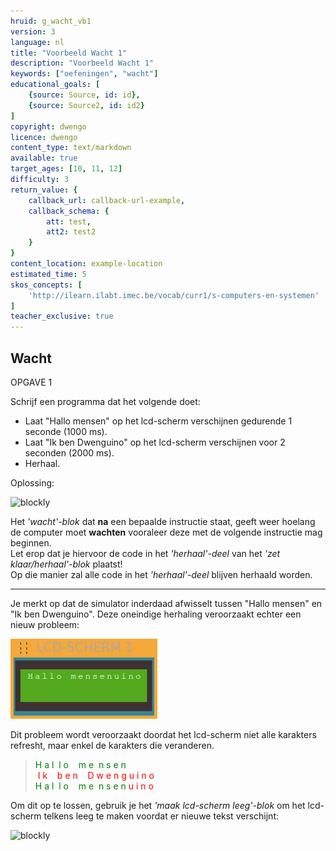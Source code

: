 ```yaml
---
hruid: g_wacht_vb1
version: 3
language: nl
title: "Voorbeeld Wacht 1"
description: "Voorbeeld Wacht 1"
keywords: ["oefeningen", "wacht"]
educational_goals: [
    {source: Source, id: id}, 
    {source: Source2, id: id2}
]
copyright: dwengo
licence: dwengo
content_type: text/markdown
available: true
target_ages: [10, 11, 12]
difficulty: 3
return_value: {
    callback_url: callback-url-example,
    callback_schema: {
        att: test,
        att2: test2
    }
}
content_location: example-location
estimated_time: 5
skos_concepts: [
    'http://ilearn.ilabt.imec.be/vocab/curr1/s-computers-en-systemen'
]
teacher_exclusive: true
---
```

## Wacht

OPGAVE 1

Schrijf een programma dat het volgende doet:

* Laat "Hallo mensen" op het lcd-scherm verschijnen gedurende 1 seconde (1000 ms).
* Laat "Ik ben Dwenguino" op het lcd-scherm verschijnen voor 2 seconden (2000 ms).
* Herhaal.

Oplossing:

![blockly](@learning-object/wacht_m1a/nl/3)

<div class="alert alert-box alert-success">
Het <em>'wacht'-blok</em> dat <strong>na</strong> een bepaalde instructie staat, geeft weer hoelang de computer moet <strong>wachten</strong> vooraleer deze met de volgende instructie mag beginnen.
</div>


<div class="alert alert-box alert-danger">
Let erop dat je hiervoor de code in het <em>'herhaal'-deel</em> van het <em>'zet klaar/herhaal'-blok</em> plaatst!<br>
Op die manier zal alle code in het <em>'herhaal'-deel</em> blijven herhaald worden.
</div>

***

Je merkt op dat de simulator inderdaad afwisselt tussen "Hallo mensen" en "Ik ben Dwenguino". Deze oneindige herhaling veroorzaakt echter een nieuw probleem: 

![alt](embed/lcdvoorbeeld.png "Voorbeeld tekst")

Dit probleem wordt veroorzaakt doordat het lcd-scherm niet alle karakters refresht, maar enkel de karakters die veranderen.

> <span style="color:green">H&nbsp;a&nbsp;l&nbsp;&nbsp;l&nbsp;o&nbsp;&nbsp;&nbsp;&nbsp;m&nbsp;e&nbsp;&nbsp;n&nbsp;s&nbsp;e&nbsp;n</span><br>
<span style="color:red">&nbsp;I&nbsp;k&nbsp;&nbsp;&nbsp;&nbsp;b&nbsp;e&nbsp;n&nbsp;&nbsp;&nbsp;&nbsp;D&nbsp;w&nbsp;e&nbsp;n&nbsp;g&nbsp;u&nbsp;i&nbsp;n&nbsp;o</span><br>
<span style="color:green">H&nbsp;a&nbsp;l&nbsp;&nbsp;l&nbsp;o&nbsp;&nbsp;&nbsp;&nbsp;m&nbsp;e&nbsp;&nbsp;n&nbsp;s&nbsp;e&nbsp;n</span><span style="color:red">&nbsp;u&nbsp;i&nbsp;n&nbsp;o</span>

Om dit op te lossen, gebruik je het *'maak lcd-scherm leeg'-blok* om het lcd-scherm telkens leeg te maken voordat er nieuwe tekst verschijnt:

![blockly](@learning-object/wacht_m1b/nl/3)
